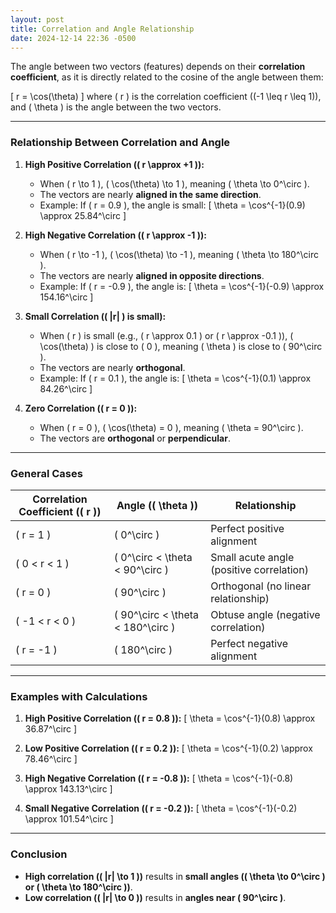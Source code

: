 ```yaml
---
layout: post
title: Correlation and Angle Relationship
date: 2024-12-14 22:36 -0500
---
```

The angle between two vectors (features) depends on their **correlation coefficient**, as it is directly related to the cosine of the angle between them:

\[
r = \cos(\theta)
\]
where \( r \) is the correlation coefficient (\(-1 \leq r \leq 1\)), and \( \theta \) is the angle between the two vectors.

---

### **Relationship Between Correlation and Angle**

1. **High Positive Correlation (\( r \approx +1 \)):**
   - When \( r \to 1 \), \( \cos(\theta) \to 1 \), meaning \( \theta \to 0^\circ \).
   - The vectors are nearly **aligned in the same direction**.
   - Example: If \( r = 0.9 \), the angle is small:
     \[
     \theta = \cos^{-1}(0.9) \approx 25.84^\circ
     \]

2. **High Negative Correlation (\( r \approx -1 \)):**
   - When \( r \to -1 \), \( \cos(\theta) \to -1 \), meaning \( \theta \to 180^\circ \).
   - The vectors are nearly **aligned in opposite directions**.
   - Example: If \( r = -0.9 \), the angle is:
     \[
     \theta = \cos^{-1}(-0.9) \approx 154.16^\circ
     \]

3. **Small Correlation (\( |r| \) is small):**
   - When \( r \) is small (e.g., \( r \approx 0.1 \) or \( r \approx -0.1 \)), \( \cos(\theta) \) is close to \( 0 \), meaning \( \theta \) is close to \( 90^\circ \).
   - The vectors are nearly **orthogonal**.
   - Example: If \( r = 0.1 \), the angle is:
     \[
     \theta = \cos^{-1}(0.1) \approx 84.26^\circ
     \]

4. **Zero Correlation (\( r = 0 \)):**
   - When \( r = 0 \), \( \cos(\theta) = 0 \), meaning \( \theta = 90^\circ \).
   - The vectors are **orthogonal** or **perpendicular**.

---

### **General Cases**
| Correlation Coefficient (\( r \)) | Angle (\( \theta \))                  | Relationship                            |
|-----------------------------------|--------------------------------------|-----------------------------------------|
| \( r = 1 \)                       | \( 0^\circ \)                        | Perfect positive alignment             |
| \( 0 < r < 1 \)                   | \( 0^\circ < \theta < 90^\circ \)    | Small acute angle (positive correlation) |
| \( r = 0 \)                       | \( 90^\circ \)                       | Orthogonal (no linear relationship)    |
| \( -1 < r < 0 \)                  | \( 90^\circ < \theta < 180^\circ \)  | Obtuse angle (negative correlation)    |
| \( r = -1 \)                      | \( 180^\circ \)                      | Perfect negative alignment             |

---

### **Examples with Calculations**
1. **High Positive Correlation (\( r = 0.8 \)):**
   \[
   \theta = \cos^{-1}(0.8) \approx 36.87^\circ
   \]

2. **Low Positive Correlation (\( r = 0.2 \)):**
   \[
   \theta = \cos^{-1}(0.2) \approx 78.46^\circ
   \]

3. **High Negative Correlation (\( r = -0.8 \)):**
   \[
   \theta = \cos^{-1}(-0.8) \approx 143.13^\circ
   \]

4. **Small Negative Correlation (\( r = -0.2 \)):**
   \[
   \theta = \cos^{-1}(-0.2) \approx 101.54^\circ
   \]

---

### **Conclusion**
- **High correlation (\( |r| \to 1 \))** results in **small angles (\( \theta \to 0^\circ \) or \( \theta \to 180^\circ \))**.
- **Low correlation (\( |r| \to 0 \))** results in **angles near \( 90^\circ \)**.
